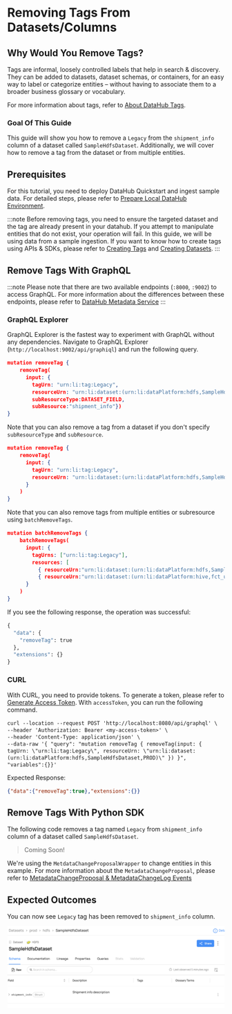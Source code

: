 # Removing Tags From Datasets/Columns

## Why Would You Remove Tags? 
Tags are informal, loosely controlled labels that help in search & discovery. They can be added to datasets, dataset schemas, or containers, for an easy way to label or categorize entities – without having to associate them to a broader business glossary or vocabulary.

For more information about tags, refer to [About DataHub Tags](/docs/tags.md).

### Goal Of This Guide
This guide will show you how to remove a `Legacy` from the `shipment_info` column of a dataset called `SampleHdfsDataset`.
Additionally, we will cover how to remove a tag from the dataset or from multiple entities. 

## Prerequisites
For this tutorial, you need to deploy DataHub Quickstart and ingest sample data. 
For detailed steps, please refer to [Prepare Local DataHub Environment](/docs/api/tutorials/references/prepare-datahub.md).

:::note
Before removing tags, you need to ensure the targeted dataset and the tag are already present in your datahub. 
If you attempt to manipulate entities that do not exist, your operation will fail. 
In this guide, we will be using data from a sample ingestion. 
If you want to know how to create tags using APIs & SDKs, please refer to [Creating Tags](/docs/api/tutorials/creating-tags.md) and [Creating Datasets](/docs/api/tutorials/creating-datasets.md).
:::


## Remove Tags With GraphQL

:::note
Please note that there are two available endpoints (`:8000`, `:9002`) to access GraphQL.
For more information about the differences between these endpoints, please refer to [DataHub Metadata Service](../../../metadata-service/README.md#graphql-api)
:::
### GraphQL Explorer
GraphQL Explorer is the fastest way to experiment with GraphQL without any dependencies. 
Navigate to GraphQL Explorer (`http://localhost:9002/api/graphiql`) and run the following query.

```json
mutation removeTag {
    removeTag(
      input: { 
        tagUrn: "urn:li:tag:Legacy", 
        resourceUrn: "urn:li:dataset:(urn:li:dataPlatform:hdfs,SampleHdfsDataset,PROD)",
        subResourceType:DATASET_FIELD,
        subResource:"shipment_info"})
}
```

Note that you can also remove a tag from a dataset if you don't specify `subResourceType` and `subResource`. 
```json
mutation removeTag {
    removeTag(
      input: { 
        tagUrn: "urn:li:tag:Legacy", 
        resourceUrn: "urn:li:dataset:(urn:li:dataPlatform:hdfs,SampleHdfsDataset,PROD)",
      }
    )
}
```

Note that you can also remove tags from multiple entities or subresource using `batchRemoveTags`.

```json
mutation batchRemoveTags {
    batchRemoveTags(
      input: { 
        tagUrns: ["urn:li:tag:Legacy"], 
        resources: [
          { resourceUrn:"urn:li:dataset:(urn:li:dataPlatform:hdfs,SampleHdfsDataset,PROD)"} ,
          { resourceUrn:"urn:li:dataset:(urn:li:dataPlatform:hive,fct_users_created,PROD)"} ,]
      }
    )
}
```

If you see the following response, the operation was successful:
```python
{
  "data": {
    "removeTag": true
  },
  "extensions": {}
}
```


### CURL

With CURL, you need to provide tokens. To generate a token, please refer to [Generate Access Token](/docs/api/tutorials/references/generate-access-token.md). 
With `accessToken`, you can run the following command.

```shell
curl --location --request POST 'http://localhost:8080/api/graphql' \
--header 'Authorization: Bearer <my-access-token>' \
--header 'Content-Type: application/json' \
--data-raw '{ "query": "mutation removeTag { removeTag(input: { tagUrn: \"urn:li:tag:Legacy\", resourceUrn: \"urn:li:dataset:(urn:li:dataPlatform:hdfs,SampleHdfsDataset,PROD)\" }) }", "variables":{}}'
```
Expected Response:
```json
{"data":{"removeTag":true},"extensions":{}}
```


## Remove Tags With Python SDK

The following code removes a tag named `Legacy` from `shipment_info` column of a dataset called `SampleHdfsDataset`.

> Coming Soon! 

We're using the `MetdataChangeProposalWrapper` to change entities in this example.
For more information about the `MetadataChangeProposal`, please refer to [MetadataChangeProposal & MetadataChangeLog Events](/docs/advanced/mcp-mcl.md)


## Expected Outcomes
You can now see `Legacy` tag has been removed to `shipment_info` column. 

![tag-removed](../../imgs/apis/tutorials/tag-removed.png)

